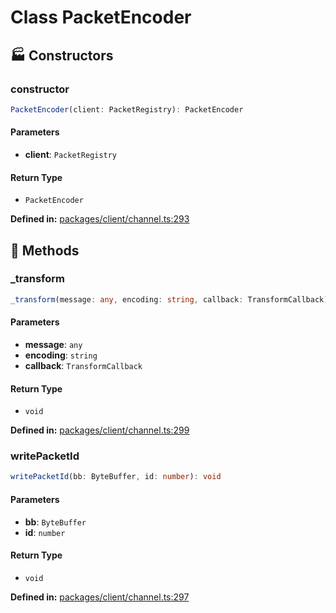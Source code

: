 # Class PacketEncoder

## 🏭 Constructors

### constructor

```ts
PacketEncoder(client: PacketRegistry): PacketEncoder
```
#### Parameters

- **client**: `PacketRegistry`
#### Return Type

- `PacketEncoder`

<p style="font-size: 14px; color: var(--vp-c-text-2)">
<strong>Defined in:</strong> <a href="https://github.com/voxelum/minecraft-launcher-core-node/blob/master/packages/client/channel.ts#L293" target="_blank" rel="noreferrer">packages/client/channel.ts:293</a>
</p>


## 🔧 Methods

### _transform

```ts
_transform(message: any, encoding: string, callback: TransformCallback): void
```
#### Parameters

- **message**: `any`
- **encoding**: `string`
- **callback**: `TransformCallback`
#### Return Type

- `void`

<p style="font-size: 14px; color: var(--vp-c-text-2)">
<strong>Defined in:</strong> <a href="https://github.com/voxelum/minecraft-launcher-core-node/blob/master/packages/client/channel.ts#L299" target="_blank" rel="noreferrer">packages/client/channel.ts:299</a>
</p>


### writePacketId <Badge type="warning" text="protected" /> <Badge type="warning" text="abstract" />

```ts
writePacketId(bb: ByteBuffer, id: number): void
```
#### Parameters

- **bb**: `ByteBuffer`
- **id**: `number`
#### Return Type

- `void`

<p style="font-size: 14px; color: var(--vp-c-text-2)">
<strong>Defined in:</strong> <a href="https://github.com/voxelum/minecraft-launcher-core-node/blob/master/packages/client/channel.ts#L297" target="_blank" rel="noreferrer">packages/client/channel.ts:297</a>
</p>


